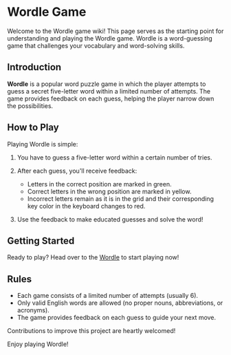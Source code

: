 # Wordle Game

Welcome to the Wordle game wiki! This page serves as the starting point for understanding and playing the Wordle game. Wordle is a word-guessing game that challenges your vocabulary and word-solving skills.

## Introduction

**Wordle** is a popular word puzzle game in which the player attempts to guess a secret five-letter word within a limited number of attempts. The game provides feedback on each guess, helping the player narrow down the possibilities.

## How to Play

Playing Wordle is simple:

1. You have to guess a five-letter word within a certain number of tries.

2. After each guess, you'll receive feedback:
   - Letters in the correct position are marked in green.
   - Correct letters in the wrong position are marked in yellow.
   - Incorrect letters remain as it is in the grid and their corresponding key color in the keyboard changes to red.

3. Use the feedback to make educated guesses and solve the word!

## Getting Started

Ready to play? Head over to the [Wordle](https://wordlev1-iofhs3ttm-h9660.vercel.app/) to start playing now!

## Rules

- Each game consists of a limited number of attempts (usually 6).
- Only valid English words are allowed (no proper nouns, abbreviations, or acronyms).
- The game provides feedback on each guess to guide your next move.

Contributions to improve this project are heartly welcomed!

Enjoy playing Wordle!
